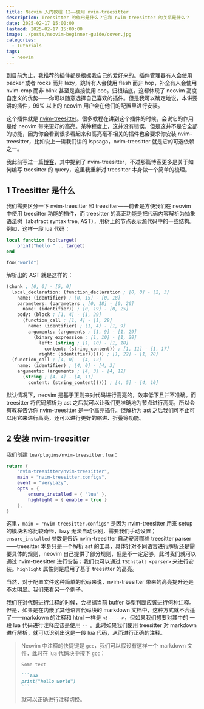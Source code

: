 ```yaml
---
title: Neovim 入门教程 12——使用 nvim-treesitter
description: Treesitter 的作用是什么？它和 nvim-treesitter 的关系是什么？
date: 2025-02-17 15:00:00
lastmod: 2025-02-17 15:00:00
image: ./posts/neovim-beginner-guide/cover.jpg
categories:
  - Tutorials
tags:
  - neovim
---
```


到目前为止，我推荐的插件都是根据我自己的爱好来的。插件管理器有人会使用 packer 或者 rocks 而非 lazy，跳转有人会使用 flash 而非 hop，补全有人会使用 nvim-cmp 而非 blink 甚至是直接使用 coc。归根结底，这都体现了 neovim 高度自定义的优势——你可以随意选择自己喜欢的插件。但是我可以确定地说，本讲要讲的插件，99% 以上的 neovim 用户会在他们的配置里进行安装。

这个插件就是 [nvim-treesitter](https://github.com/nvim-treesitter/nvim-treesitter)。很多教程在讲到这个插件的时候，会说它的作用是给 neovim 带来更好的高亮。某种程度上，这并没有错误，但是这并不是它全部的功能，因为你会看到很多看起来和高亮毫不相关的插件也会要求你安装 nvim-treesitter，比如说上一讲我们讲的 lspsaga，nvim-treesitter 就是它的可选依赖之一。

我此前写过一篇[博客](/blog/posts/nvim-treesitter-query)，其中提到了 nvim-treesitter，不过那篇博客更多是关于如何编写 treesitter 的 query，这里我重新对 treesitter 本身做一个简单的梳理。

## 1 Treesitter 是什么

我们需要区分一下 nvim-treesitter 和 treesitter——前者是方便我们在 neovim 中使用 treesitter 功能的插件，而 treesitter 的真正功能是把代码内容解析为抽象语法树（abstract syntax tree, AST），用树上的节点表示源代码中的一些结构。例如，这样一段 lua 代码：

```lua
local function foo(target)
    print("hello " .. target)
end

foo("world")
```

解析出的 AST 就是这样的：

```scheme
(chunk ; [0, 0] - [5, 0]
  local_declaration: (function_declaration ; [0, 0] - [2, 3]
    name: (identifier) ; [0, 15] - [0, 18]
    parameters: (parameters ; [0, 18] - [0, 26]
      name: (identifier)) ; [0, 19] - [0, 25]
    body: (block ; [1, 4] - [1, 29]
      (function_call ; [1, 4] - [1, 29]
        name: (identifier) ; [1, 4] - [1, 9]
        arguments: (arguments ; [1, 9] - [1, 29]
          (binary_expression ; [1, 10] - [1, 28]
            left: (string ; [1, 10] - [1, 18]
              content: (string_content)) ; [1, 11] - [1, 17]
            right: (identifier)))))) ; [1, 22] - [1, 28]
  (function_call ; [4, 0] - [4, 12]
    name: (identifier) ; [4, 0] - [4, 3]
    arguments: (arguments ; [4, 3] - [4, 12]
      (string ; [4, 4] - [4, 11]
        content: (string_content))))) ; [4, 5] - [4, 10]
```

默认情况下，neovim 是基于正则来对代码进行高亮的，效率低下且并不准确。而 treesitter 将代码解析为 ast 之后就可以让我们更准确地为节点进行高亮，所以会有教程告诉你 nvim-treesitter 是一个高亮插件。但解析为 ast 之后我们可不止可以用它来进行高亮，还可以进行更好的缩进、折叠等功能。

## 2 安装 nvim-treesitter

我们创建 `lua/plugins/nvim-treesitter.lua`：

```lua
return {
    "nvim-treesitter/nvim-treesitter",
    main = "nvim-treesitter.configs",
    event = "VeryLazy",
    opts = {
        ensure_installed = { "lua" },
        highlight = { enable = true }
    },
}
```

这里，`main = "nvim-treesitter.configs"` 是因为 nvim-treesitter 用来 setup 的模块名称比较奇怪，lazy 无法自动识别，需要我们手动设置；`ensure_installed` 参数是告诉 nvim-treesitter 自动安装哪些 treesitter parser——treesitter 本身只是一个解析 ast 的工具，具体针对不同语言进行解析还是需要具体的规则，neovim 自己提供了部分规则，但是不一定足够，此时我们就可以通过 nvim-treesitter 进行安装；我们也可以通过 `TSInstall <parser>` 来进行安装。`highlight` 属性则是启用了基于 treesitter 的高亮。

当然，对于配置文件这种简单的代码来说，nvim-treesitter 带来的高亮提升还是不太明显。我们来看另一个例子。

我们在对代码进行注释的时候，会根据当前 buffer 类型判断应该进行何种注释。但是，如果是在内嵌了其他语言代码块的 markdown 文档中，这种方式就不合适了——markdown 的注释和 html 一样是 `<!-- -->`，但如果我们想要对其中的 一段 lua 代码进行注释应该是使用 `-- `。此时如果我们使用 treesitter 对 markdown 进行解析，就可以识别出这是一段 lua 代码，从而进行正确的注释。

> Neovim 中注释的快捷键是 `gcc`，我们可以假设有这样一个 markdown 文件，此时在 lua 代码块中按下 `gcc`：
>
> ````markdown
> Some text
> 
> ```lua
> print("hello world")
> ```
> ````
>
> 就可以正确进行注释切换。
